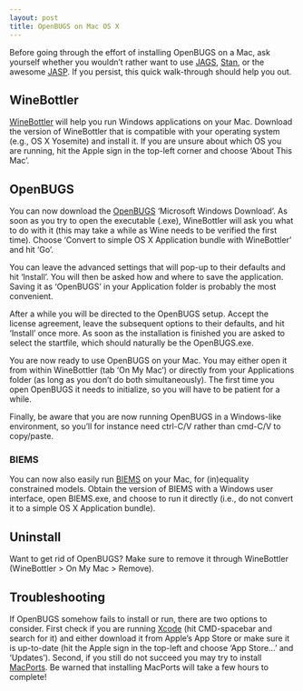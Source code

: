 ```yaml
---
layout: post
title: OpenBUGS on Mac OS X
---
```


<style>
div {
    text-align: justify;
    text-justify: inter-word;
}
</style>

Before going through the effort of installing OpenBUGS on a Mac, ask yourself whether you wouldn’t rather want to use [JAGS](http://mcmc-jags.sourceforge.net/), [Stan](http://mc-stan.org/), or the awesome [JASP](https://jasp-stats.org/). If you persist, this quick walk-through should help you out.

## WineBottler
[WineBottler](http://winebottler.kronenberg.org/) will help you run Windows applications on your Mac. Download the version of WineBottler that is compatible with your operating system (e.g., OS X Yosemite) and install it. If you are unsure about which OS you are running, hit the Apple sign in the top-left corner and choose ‘About This Mac’.

## OpenBUGS
You can now download the [OpenBUGS](http://openbugs.net/w/Downloads) ‘Microsoft Windows Download’. As soon as you try to open the executable (.exe), WineBottler will ask you what to do with it (this may take a while as Wine needs to be verified the first time). Choose ‘Convert to simple OS X Application bundle with WineBottler’ and hit ‘Go’.

You can leave the advanced settings that will pop-up to their defaults and hit ‘Install’. You will then be asked how and where to save the application. Saving it as ‘OpenBUGS’ in your Application folder is probably the most convenient.

After a while you will be directed to the OpenBUGS setup. Accept the license agreement, leave the subsequent options to their defaults, and hit ‘Install’ once more. As soon as the installation is finished you are asked to select the startfile, which should naturally be the OpenBUGS.exe.

You are now ready to use OpenBUGS on your Mac. You may either open it from within WineBottler (tab ‘On My Mac’) or directly from your Applications folder (as long as you don’t do both simultaneously). The first time you open OpenBUGS it needs to initialize, so you will have to be patient for a while.

Finally, be aware that you are now running OpenBUGS in a Windows-like environment, so you’ll for instance need ctrl-C/V rather than cmd-C/V to copy/paste.

### BIEMS
You can now also easily run [BIEMS](https://informativehypotheses.wordpress.com/software/biems/) on your Mac, for (in)equality constrained models. Obtain the version of BIEMS with a Windows user interface, open BIEMS.exe, and choose to run it directly (i.e., do not convert it to a simple OS X Application bundle).

## Uninstall
Want to get rid of OpenBUGS? Make sure to remove it through WineBottler (WineBottler > On My Mac > Remove).

## Troubleshooting
If OpenBUGS somehow fails to install or run, there are two options to consider. First check if you are running [Xcode](https://developer.apple.com/xcode/downloads/) (hit CMD-spacebar and search for it) and either download it from Apple’s App Store or make sure it is up-to-date (hit the Apple sign in the top-left and choose ‘App Store…’ and ‘Updates’). Second, if you still do not succeed you may try to install [MacPorts](https://www.macports.org/install.php). Be warned that installing MacPorts will take a few hours to complete!